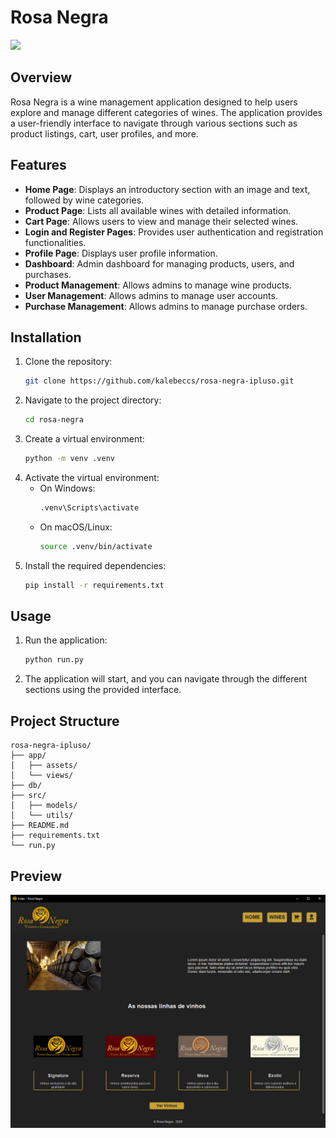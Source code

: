 # Rosa Negra

<img src="app/assets/icon.ico" width="170">

## Overview

Rosa Negra is a wine management application designed to help users explore and manage different categories of wines. The application provides a user-friendly interface to navigate through various sections such as product listings, cart, user profiles, and more.

## Features

- **Home Page**: Displays an introductory section with an image and text, followed by wine categories.
- **Product Page**: Lists all available wines with detailed information.
- **Cart Page**: Allows users to view and manage their selected wines.
- **Login and Register Pages**: Provides user authentication and registration functionalities.
- **Profile Page**: Displays user profile information.
- **Dashboard**: Admin dashboard for managing products, users, and purchases.
- **Product Management**: Allows admins to manage wine products.
- **User Management**: Allows admins to manage user accounts.
- **Purchase Management**: Allows admins to manage purchase orders.

## Installation

1. Clone the repository:
   ```sh
   git clone https://github.com/kalebeccs/rosa-negra-ipluso.git
   ```
2. Navigate to the project directory:
   ```sh
   cd rosa-negra
   ```
3. Create a virtual environment:
   ```sh
   python -m venv .venv
   ```
4. Activate the virtual environment:
   - On Windows:
     ```sh
     .venv\Scripts\activate
     ```
   - On macOS/Linux:
     ```sh
     source .venv/bin/activate
     ```
5. Install the required dependencies:
   ```sh
   pip install -r requirements.txt
   ```

## Usage

1. Run the application:
   ```sh
   python run.py
   ```
2. The application will start, and you can navigate through the different sections using the provided interface.

## Project Structure

```plaintext
rosa-negra-ipluso/
├── app/
│   ├── assets/
│   └── views/
├── db/
├── src/
│   ├── models/
│   └── utils/
├── README.md
├── requirements.txt
└── run.py
```

## Preview

<img src="app/assets/preview.png">
